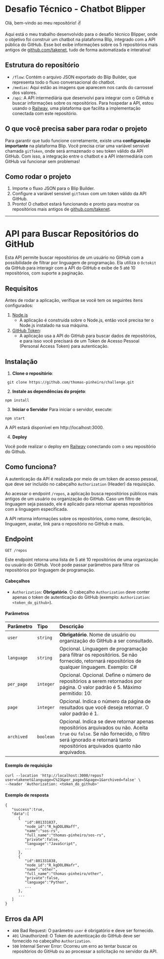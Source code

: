 # Desafio Técnico - Chatbot Blipper

Olá, bem-vindo ao meu repositório! ✌️

Aqui está o meu trabalho desenvolvido para o desafio técnico Blipper, onde o objetivo foi construir um chatbot na plataforma Blip, integrado com a API pública do GitHub. Esse bot exibe informações sobre os 5 repositórios mais antigos de [github.com/takenet](https://github.com/orgs/takenet/repositories), tudo de forma automatizada e interativa!

## Estrutura do repositório

- `/flow`: Contém o arquivo JSON exportado do Blip Builder, que representa todo o fluxo conversacional do chatbot.
- `/medias`: Aqui estão as imagens que aparecem nos cards do carrossel dos valores.
- `/api`: A API intermediária que desenvolvi para integrar com o GitHub e buscar informações sobre os repositórios. Para hospedar a API, estou usando o [Railway](https://railway.com/), uma plataforma que facilita a implementação conectada com este repositório.

## O que você precisa saber para rodar o projeto

Para garantir que tudo funcione corretamente, existe uma **configuração importante** na plataforma Blip. Você precisa criar uma variável sensível chamada `gitToken`, onde será armazenado o seu token válido da API GitHub. Com isso, a integração entre o chatbot e a API intermediária com GitHub vai funcionar sem problemas!

## Como rodar o projeto

1. Importe o fluxo JSON para o Blip Builder.
2. Configure a variável sensível `gitToken` com um token válido da API GitHub.
3. Pronto! O chatbot estará funcionando e pronto para mostrar os repositórios mais antigos de [github.com/takenet](https://github.com/orgs/takenet/repositories).

---

# API para Buscar Repositórios do GitHub

Esta API permite buscar repositórios de um usuário no GitHub com a possibilidade de filtrar por linguagem de programação. Ela utiliza o `Octokit` da GitHub para interagir com a API do GitHub e exibe de 5 até 10 repositórios, com suporte a paginação.

## Requisitos

Antes de rodar a aplicação, verifique se você tem os seguintes itens configurados:

1. [Node.js](https://nodejs.org/)
   - A aplicação é construída sobre o Node.js, então você precisa ter o Node.js instalado na sua máquina.
2. [GitHub Token](https://docs.github.com/en/authentication/keeping-your-account-and-data-secure/managing-your-personal-access-tokens#creating-a-personal-access-token-classic):
   - A aplicação usa a API do GitHub para buscar dados de repositórios, e para isso você precisará de um Token de Acesso Pessoal (Personal Access Token) para autenticação.

## Instalação

1. **Clone o repositório**:

```
 git clone https://github.com/thomas-pinheiro/challenge.git
```

2. **Instale as dependências do projeto**:

```
npm install
```

3. **Iniciar o Servidor**
   Para iniciar o servidor, execute:

```
npm start
```

A API estará disponível em http://localhost:3000.

4. **Deploy**

Você pode realizar o deploy em [Railway](https://railway.com/) conectando com o seu repositório do Github.

## Como funciona?

A autenticação da API é realizada por meio de um token de acesso pessoal, que deve ser incluído no cabeçalho `Authorization` (Header) da requisição.

Ao acessar o endpoint `/repos`, a aplicação busca repositórios públicos mais antigos de um usuário ou organização do GitHub. Caso um filtro de linguagem seja passado, ele é aplicado para retornar apenas repositórios com a linguagem especificada.

A API retorna informações sobre os repositórios, como nome, descrição, linguagem, avatar, link para o repositório no GitHub e mais.

## Endpoint

`GET /repos`

Este endpoint retorna uma lista de 5 até 10 repositórios de uma organização ou usuário do GitHub. Você pode passar parâmetros para filtrar os repositórios por linguagem de programação.

#### Cabeçalhos

- `Authorization`: **Obrigatório**. O cabeçalho `Authorization` deve conter apenas o token de autenticação do GitHub (exemplo: `Authorization`: `<token_do_github>`).

#### Parâmetros

| Parâmetro  | Tipo      | Descrição                                                                                                                                                                                                    |
| :--------- | :-------- | :----------------------------------------------------------------------------------------------------------------------------------------------------------------------------------------------------------- |
| `user`     | `string`  | **Obrigatório**. Nome de usuário ou organização do GitHub a ser consultado.                                                                                                                                  |
| `language` | `string`  | Opcional. Linguagem de programação para filtrar os repositórios. Se não fornecido, retornará repositórios de qualquer linguagem. Exemplo: C#                                                                 |
| `per_page` | `integer` | Opcional. Opcional. Define o número de repositórios a serem retornados por página. O valor padrão é 5. Máximo permitido: 10.                                                                                 |
| `page`     | `integer` | Opcional. Indica o número da página de resultados que você deseja retornar. O valor padrão é 1.                                                                                                              |
| `archived` | `boolean` | Opcional. Indica se deve retornar apenas repositórios arquivados ou não. Aceita `true` ou `false`. Se não fornecido, o filtro será ignorado e retornará tanto repositórios arquivados quanto não arquivados. |

#### Exemplo de requisição

```
curl --location 'http://localhost:3000/repos?user=takenet&language=C%23&per_page=5&page=1&archived=false' \
--header 'Authorization: <token_do_github>'
```

#### Exemplo de resposta

```
{
   "success":true,
   "data":[
      {
         "id":801331837,
         "node_id":"R_kgDOL8Naff",
         "name":"sos-rs",
         "full_name":"thomas-pinheiro/sos-rs",
         "private":false,
         "language":"JavaScript",
         ...
      },
      {
         "id":801331838,
         "node_id":"R_kgDOL8Nafr",
         "name":"other",
         "full_name":"thomas-pinheiro/other",
         "private":false,
         "language":"Python",
         ...
      },
      ...
   ]
}
```

## Erros da API

- `400` Bad Request: O parâmetro `user` é obrigatório e deve ser fornecido.
- `401` Unauthorized: O Token de autenticação do GitHub deve ser fornecido no cabeçalho `Authorization`.
- `500` Internal Server Error: Ocorreu um erro ao tentar buscar os repositórios do GitHub ou ao processar a solicitação no servidor da API.
